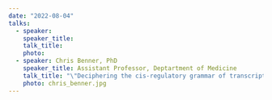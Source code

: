 ```yaml
---
date: "2022-08-04"
talks:
  - speaker: 
    speaker_title: 
    talk_title: 
    photo: 
  - speaker: Chris Benner, PhD
    speaker_title: Assistant Professor, Deptartment of Medicine
    talk_title: "\"Deciphering the cis-regulatory grammar of transcription initiation\""
    photo: chris_benner.jpg
---
```


